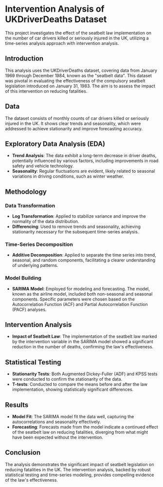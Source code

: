 # Intervention Analysis of UKDriverDeaths Dataset

This project investigates the effect of the seatbelt law implementation on the number of car drivers killed or seriously injured in the UK, utilizing a time-series analysis approach with intervention analysis.

## Introduction
This analysis uses the UKDriverDeaths dataset, covering data from January 1969 through December 1984, known as the "seatbelt data". This dataset was pivotal in evaluating the effectiveness of the compulsory seatbelt legislation introduced on January 31, 1983. The aim is to assess the impact of this intervention on reducing fatalities.

## Data
The dataset consists of monthly counts of car drivers killed or seriously injured in the UK. It shows clear trends and seasonality, which were addressed to achieve stationarity and improve forecasting accuracy.

## Exploratory Data Analysis (EDA)
- **Trend Analysis**: The data exhibit a long-term decrease in driver deaths, potentially influenced by various factors, including improvements in road safety and vehicle technology.
- **Seasonality**: Regular fluctuations are evident, likely related to seasonal variations in driving conditions, such as winter weather.

## Methodology
### Data Transformation
- **Log Transformation**: Applied to stabilize variance and improve the normality of the data distribution.
- **Differencing**: Used to remove trends and seasonality, achieving stationarity necessary for the subsequent time-series analysis.

### Time-Series Decomposition
- **Additive Decomposition**: Applied to separate the time series into trend, seasonal, and random components, facilitating a clearer understanding of underlying patterns.

### Model Building
- **SARIMA Model**: Employed for modeling and forecasting. The model, known as the airline model, included both non-seasonal and seasonal components. Specific parameters were chosen based on the Autocorrelation Function (ACF) and Partial Autocorrelation Function (PACF) analyses.

## Intervention Analysis
- **Impact of Seatbelt Law**: The implementation of the seatbelt law marked by the intervention variable in the SARIMA model showed a significant reduction in the number of deaths, confirming the law's effectiveness.

## Statistical Testing
- **Stationarity Tests**: Both Augmented Dickey-Fuller (ADF) and KPSS tests were conducted to confirm the stationarity of the data.
- **T-tests**: Conducted to compare the means before and after the law implementation, showing statistically significant differences.

## Results
- **Model Fit**: The SARIMA model fit the data well, capturing the autocorrelations and seasonality effectively.
- **Forecasting**: Forecasts made from the model indicate a continued effect of the seatbelt law on reducing fatalities, diverging from what might have been expected without the intervention.

## Conclusion
The analysis demonstrates the significant impact of seatbelt legislation on reducing fatalities in the UK. The intervention analysis, backed by robust statistical testing and time-series modeling, provides compelling evidence of the law's effectiveness.


